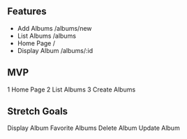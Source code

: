 Features
---
* Add Albums /albums/new
* List Albums /albums
* Home Page /
* Display Album /albums/:id

MVP
---
1 Home Page
2 List Albums
3 Create Albums

Stretch Goals
---
Display Album
Favorite Albums
Delete Album
Update Album